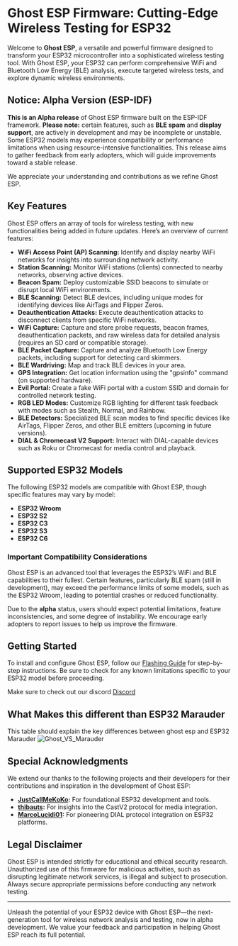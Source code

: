 # Ghost ESP Firmware: Cutting-Edge Wireless Testing for ESP32

Welcome to **Ghost ESP**, a versatile and powerful firmware designed to transform your ESP32 microcontroller into a sophisticated wireless testing tool. With Ghost ESP, your ESP32 can perform comprehensive WiFi and Bluetooth Low Energy (BLE) analysis, execute targeted wireless tests, and explore dynamic wireless environments.

## Notice: Alpha Version (ESP-IDF)

**This is an Alpha release** of Ghost ESP firmware built on the ESP-IDF framework. **Please note:** certain features, such as **BLE spam** and **display support**, are actively in development and may be incomplete or unstable. Some ESP32 models may experience compatibility or performance limitations when using resource-intensive functionalities. This release aims to gather feedback from early adopters, which will guide improvements toward a stable release.

We appreciate your understanding and contributions as we refine Ghost ESP.

## Key Features

Ghost ESP offers an array of tools for wireless testing, with new functionalities being added in future updates. Here’s an overview of current features:

- **WiFi Access Point (AP) Scanning:** Identify and display nearby WiFi networks for insights into surrounding network activity.
- **Station Scanning:** Monitor WiFi stations (clients) connected to nearby networks, observing active devices.
- **Beacon Spam:** Deploy customizable SSID beacons to simulate or disrupt local WiFi environments.
- **BLE Scanning:** Detect BLE devices, including unique modes for identifying devices like AirTags and Flipper Zeros.
- **Deauthentication Attacks:** Execute deauthentication attacks to disconnect clients from specific WiFi networks.
- **WiFi Capture:** Capture and store probe requests, beacon frames, deauthentication packets, and raw wireless data for detailed analysis (requires an SD card or compatible storage).
- **BLE Packet Capture:** Capture and analyze Bluetooth Low Energy packets, including support for detecting card skimmers.
- **BLE Wardriving:** Map and track BLE devices in your area.
- **GPS Integration:** Get location information using the "gpsinfo" command (on supported hardware).
- **Evil Portal:** Create a fake WiFi portal with a custom SSID and domain for controlled network testing.
- **RGB LED Modes:** Customize RGB lighting for different task feedback with modes such as Stealth, Normal, and Rainbow.
- **BLE Detectors:** Specialized BLE scan modes to find specific devices like AirTags, Flipper Zeros, and other BLE emitters (upcoming in future versions).
- **DIAL & Chromecast V2 Support:** Interact with DIAL-capable devices such as Roku or Chromecast for media control and playback.

## Supported ESP32 Models

The following ESP32 models are compatible with Ghost ESP, though specific features may vary by model:

- **ESP32 Wroom**
- **ESP32 S2**
- **ESP32 C3**
- **ESP32 S3**
- **ESP32 C6**

### Important Compatibility Considerations

Ghost ESP is an advanced tool that leverages the ESP32’s WiFi and BLE capabilities to their fullest. Certain features, particularly BLE spam (still in development), may exceed the performance limits of some models, such as the ESP32 Wroom, leading to potential crashes or reduced functionality.

Due to the **alpha** status, users should expect potential limitations, feature inconsistencies, and some degree of instability. We encourage early adopters to report issues to help us improve the firmware.

## Getting Started

To install and configure Ghost ESP, follow our [Flashing Guide](https://github.com/Spooks4576/Ghost_ESP/wiki) for step-by-step instructions. Be sure to check for any known limitations specific to your ESP32 model before proceeding.

Make sure to check out our discord [Discord](https://discord.gg/PkdjxqYKe4)

## What Makes this different than ESP32 Marauder 
This table should explain the key differences between ghost esp and ESP32 Marauder
![Ghost_VS_Marauder](https://github.com/user-attachments/assets/93031584-1b6a-4cdf-ae5a-b77f4b0fcce4)


## Special Acknowledgments

We extend our thanks to the following projects and their developers for their contributions and inspiration in the development of Ghost ESP:

- **[JustCallMeKoKo](https://github.com/justcallmekoko/ESP32Marauder):** For foundational ESP32 development and tools.
- **[thibauts](https://github.com/thibauts/node-castv2-client):** For insights into the CastV2 protocol for media integration.
- **[MarcoLucidi01](https://github.com/MarcoLucidi01/ytcast/tree/master/dial):** For pioneering DIAL protocol integration on ESP32 platforms.

## Legal Disclaimer

Ghost ESP is intended strictly for educational and ethical security research. Unauthorized use of this firmware for malicious activities, such as disrupting legitimate network services, is illegal and subject to prosecution. Always secure appropriate permissions before conducting any network testing.

---

Unleash the potential of your ESP32 device with Ghost ESP—the next-generation tool for wireless network analysis and testing, now in alpha development. We value your feedback and participation in helping Ghost ESP reach its full potential.
